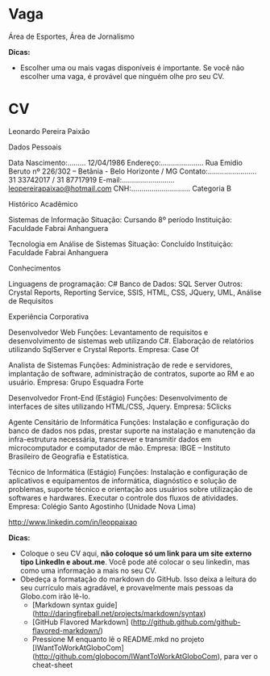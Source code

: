 Vaga
====

Área de Esportes, Área de Jornalismo

__Dicas:__
* Escolher uma ou mais vagas disponíveis é importante. Se você não escolher uma vaga, é provável que ninguém olhe pro seu CV.

CV
==

Leonardo Pereira Paixão

Dados Pessoais

Data Nascimento:......... 12/04/1986
Endereço:..................... Rua Emidio Beruto nº 226/302 – Betânia - Belo Horizonte / MG Contato:........................ 31 33742017 / 31 87717919
E-mail:.......................... leopereirapaixao@hotmail.com
CNH:............................. Categoria B	

Histórico Acadêmico  

Sistemas de Informação
Situação: Cursando 8º período
Instituição: Faculdade Fabrai Anhanguera

Tecnologia em Análise de Sistemas
Situação: Concluído
Instituição: Faculdade Fabrai Anhanguera

Conhecimentos

Linguagens de programação: C# 
Banco de Dados: SQL Server
Outros: Crystal Reports, Reporting Service, SSIS, HTML, CSS, JQuery, UML, Análise de Requisitos


Experiência Corporativa

Desenvolvedor Web
Funções: Levantamento de requisitos e desenvolvimento de sistemas web utilizando C#. Elaboração de relatórios utilizando SqlServer e Crystal Reports. 
Empresa: Case Of 

Analista de Sistemas
Funções: Administração de rede e servidores, implantação de software, administração de contratos, suporte ao RM e ao usuário.
Empresa: Grupo Esquadra Forte

Desenvolvedor Front-End (Estágio)
Funções: Desenvolvimento de interfaces de sites utilizando HTML/CSS, Jquery.
Empresa: 5Clicks

Agente Censitário de Informática
Funções: Instalação e configuração do banco de dados nos pdas, prestar suporte na instalação e manutenção da infra-estrutura necessária, transcrever e transmitir dados em microcomputador e computador de mão.
Empresa: IBGE – Instituto Brasileiro de Geografia e Estatística.

Técnico de Informática (Estágio)
Funções: Instalação e configuração de aplicativos e equipamentos de informática, diagnóstico e solução de problemas, suporte técnico e orientação aos usuários sobre utilização de softwares e hardwares. Executar o controle dos fluxos de atividades.
Empresa: Colégio Santo Agostinho (Unidade Nova Lima)

 

http://www.linkedin.com/in/leoppaixao

__Dicas:__
* Coloque o seu CV aqui, __não coloque só um link para um site externo tipo LinkedIn e about.me__. Você pode até colocar o seu linkedin, mas como uma informação a mais no seu CV.
* Obedeça a formatação do markdown do GitHub. Isso deixa a leitura do seu currículo mais agradável, e provavelmente mais pessoas da Globo.com irão lê-lo.
	* [Markdown syntax guide] (http://daringfireball.net/projects/markdown/syntax)
	* [GitHub Flavored Markdown] (http://github.github.com/github-flavored-markdown/)
	* Pressione M enquanto lê o README.mkd no projeto [IWantToWorkAtGloboCom] (http://github.com/globocom/IWantToWorkAtGloboCom), para ver o cheat-sheet
